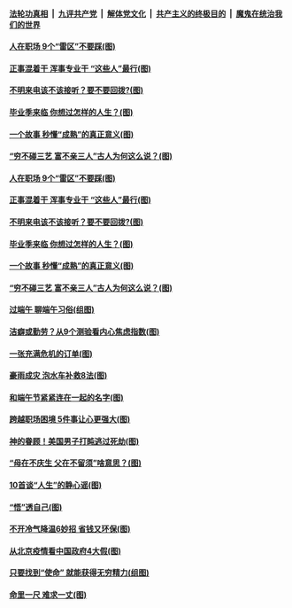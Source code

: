 

####  [法轮功真相](../../../../basic/blob/master/README.md?t=06261902) &nbsp;|&nbsp; [九评共产党](../../../../9ping.md/blob/master/README.md?t=06261902) &nbsp;|&nbsp; [解体党文化](../../../../jtdwh.md/blob/master/README.md?t=06261902)  &nbsp;|&nbsp; [共产主义的终极目的](../../../../gczydzjmd.md/blob/master/README.md?t=06261902) &nbsp;|&nbsp; [魔鬼在统治我们的世界](../../../../mgztzwmdsj.md/blob/master/README.md?t=06261902) 

#### [人在职场 9个“雷区”不要踩(图)](../pages/p8/937766.md?t=06261902) 

#### [正事混着干 浑事专业干 “这些人”最行(图)](../pages/p8/937732.md?t=06261902) 

#### [不明来电该不该接听？要不要回拨?(图)](../pages/p8/936929.md?t=06261902) 

#### [毕业季来临 你想过怎样的人生？(图)](../pages/p8/937661.md?t=06261902) 

#### [一个故事 秒懂“成熟”的真正意义(图)](../pages/p8/936405.md?t=06261902) 

#### [“穷不碰三艺 富不亲三人”古人为何这么说？(图)](../pages/p8/937602.md?t=06261902) 

#### [人在职场 9个“雷区”不要踩(图)](../pages/p8/937766.md?t=06261902) 

#### [正事混着干 浑事专业干 “这些人”最行(图)](../pages/p8/937732.md?t=06261902) 

#### [不明来电该不该接听？要不要回拨?(图)](../pages/p8/936929.md?t=06261902) 

#### [毕业季来临 你想过怎样的人生？(图)](../pages/p8/937661.md?t=06261902) 

#### [一个故事 秒懂“成熟”的真正意义(图)](../pages/p8/936405.md?t=06261902) 

#### [“穷不碰三艺 富不亲三人”古人为何这么说？(图)](../pages/p8/937602.md?t=06261902) 

#### [过端午 聊端午习俗(组图)](../pages/p8/937246.md?t=06261902) 

#### [洁癖或勤劳？从9个测验看内心焦虑指数(图)](../pages/p8/937558.md?t=06261902) 

#### [一张充满危机的订单(图)](../pages/p8/936981.md?t=06261902) 

#### [豪雨成灾 泡水车补救8法(图)](../pages/p8/937526.md?t=06261902) 

#### [和端午节紧紧连在一起的名字(图)](../pages/p8/937448.md?t=06261902) 

#### [跨越职场困境 5件事让心更强大(图)](../pages/p8/937375.md?t=06261902) 

#### [神的眷顾！美国男子打盹逃过死劫(图)](../pages/p8/936985.md?t=06261902) 

#### [“母在不庆生 父在不留须”啥意思？(图)](../pages/p8/937234.md?t=06261902) 

#### [10首谈“人生”的静心谣(图)](../pages/p8/936965.md?t=06261902) 

#### [“悟”透自己(图)](../pages/p8/936972.md?t=06261902) 

#### [不开冷气降温6妙招 省钱又环保(图)](../pages/p8/937329.md?t=06261902) 

#### [从北京疫情看中国政府4大假(图)](../pages/p8/937196.md?t=06261902) 

#### [只要找到“使命” 就能获得无穷精力(组图)](../pages/p8/937159.md?t=06261902) 

#### [命里一尺 难求一丈(图)](../pages/p8/936782.md?t=06261902) 

